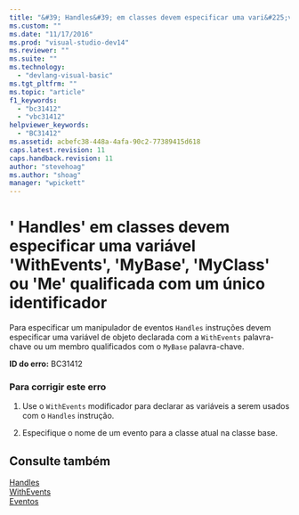 ```yaml
---
title: "&#39; Handles&#39; em classes devem especificar uma vari&#225;vel &#39;WithEvents&#39;, &#39;MyBase&#39;, &#39;MyClass&#39; ou &#39;Me&#39; qualificada com um &#250;nico identificador | Microsoft Docs"
ms.custom: ""
ms.date: "11/17/2016"
ms.prod: "visual-studio-dev14"
ms.reviewer: ""
ms.suite: ""
ms.technology: 
  - "devlang-visual-basic"
ms.tgt_pltfrm: ""
ms.topic: "article"
f1_keywords: 
  - "bc31412"
  - "vbc31412"
helpviewer_keywords: 
  - "BC31412"
ms.assetid: acbefc38-448a-4afa-90c2-77389415d618
caps.latest.revision: 11
caps.handback.revision: 11
author: "stevehoag"
ms.author: "shoag"
manager: "wpickett"
---
```

# &#39; Handles&#39; em classes devem especificar uma vari&#225;vel &#39;WithEvents&#39;, &#39;MyBase&#39;, &#39;MyClass&#39; ou &#39;Me&#39; qualificada com um &#250;nico identificador
Para especificar um manipulador de eventos `Handles` instruções devem especificar uma variável de objeto declarada com a `WithEvents` palavra\-chave ou um membro qualificados com o `MyBase` palavra\-chave.  
  
 **ID do erro:** BC31412  
  
### Para corrigir este erro  
  
1.  Use o `WithEvents` modificador para declarar as variáveis a serem usados com o `Handles` instrução.  
  
2.  Especifique o nome de um evento para a classe atual na classe base.  
  
## Consulte também  
 [Handles](../../visual-basic/language-reference/statements/handles-clause.md)   
 [WithEvents](../../visual-basic/language-reference/modifiers/withevents.md)   
 [Eventos](../../visual-basic/programming-guide/language-features/events/events.md)